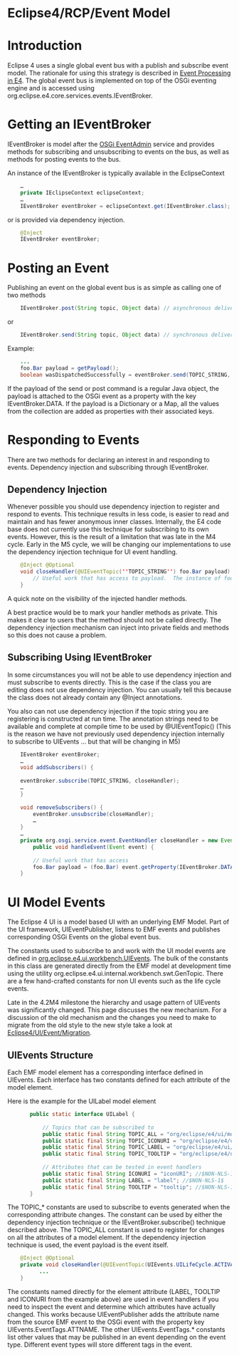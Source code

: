 
Eclipse4/RCP/Event Model
========================


Introduction
============

Eclipse 4 uses a single global event bus with a publish and subscribe event model.
The rationale for using this strategy is described in [Event Processing in E4](/E4/Event_Processing "E4/Event Processing").
The global event bus is implemented on top of the OSGi eventing engine and is accessed using org.eclipse.e4.core.services.events.IEventBroker.

Getting an IEventBroker
=======================

IEventBroker is model after the [OSGi EventAdmin](http://www.osgi.org/javadoc/r4v41/org/osgi/service/event/EventAdmin.html) service and provides methods for subscribing and unsubscribing to events on the bus, as well as methods for posting events to the bus.

An instance of the IEventBroker is typically available in the EclipseContext
```java
    …
    private IEclipseContext eclipseContext;
    …
    IEventBroker eventBroker = eclipseContext.get(IEventBroker.class);
```

or is provided via dependency injection.
```java
    @Inject
    IEventBroker eventBroker;
```

Posting an Event
================

Publishing an event on the global event bus is as simple as calling one of two methods

```java
    IEventBroker.post(String topic, Object data) // asynchronous delivery
```
or
```java
    IEventBroker.send(String topic, Object data) // synchronous delivery
```

Example:
```java
    ...
    foo.Bar payload = getPayload();
    boolean wasDispatchedSuccessfully = eventBroker.send(TOPIC_STRING, payload);
```

If the payload of the send or post command is a regular Java object, the payload is attached to the OSGi event as a property with the key IEventBroker.DATA. If the payload is a Dictionary or a Map, all the values from the collection are added as properties with their associated keys.

Responding to Events
====================

There are two methods for declaring an interest in and responding to events. Dependency injection and subscribing through IEventBroker.

Dependency Injection
--------------------

Whenever possible you should use dependency injection to register and respond to events. This technique results in less code, is easier to read and maintain and has fewer anonymous inner classes. Internally, the E4 code base does not currently use this technique for subscribing to its own events. However, this is the result of a limitation that was late in the M4 cycle. Early in the M5 cycle, we will be changing our implementations to use the dependency injection technique for UI event handling.

```java
    @Inject @Optional
    void closeHandler(@UIEventTopic(''TOPIC_STRING'') foo.Bar payload) {
        // Useful work that has access to payload.  The instance of foo.Bar that the event poster placed on the global event bus with the topic ''TOPIC_STRING''
    }
```

A quick note on the visibility of the injected handler methods.

A best practice would be to mark your handler methods as private.
This makes it clear to users that the method should not be called directly.
The dependency injection mechanism can inject into private fields and methods so this does not cause a problem.

Subscribing Using IEventBroker
------------------------------

In some circumstances you will not be able to use dependency injection and must subscribe to events directly. This is the case if the class you are editing does not use dependency injection. You can usually tell this because the class does not already contain any @Inject annotations.

You also can not use dependency injection if the topic string you are registering is constructed at run time. The annotation strings need to be available and complete at compile time to be used by @UIEventTopic() (This is the reason we have not previously used dependency injection internally to subscribe to UIEvents ... but that will be changing in M5)


```java
    IEventBroker eventBroker;
    …
    void addSubscribers() {
     
    eventBroker.subscribe(TOPIC_STRING, closeHandler);
    …
    }
     
    void removeSubscribers() {
        eventBroker.unsubscribe(closeHandler);
        …
    }
    …
    private org.osgi.service.event.EventHandler closeHandler = new EventHandler() {
        public void handleEvent(Event event) {
     
        // Useful work that has access
        foo.Bar payload = (foo.Bar) event.getProperty(IEventBroker.DATA);
    }
```

UI Model Events
===============

The Eclipse 4 UI is a model based UI with an underlying EMF Model. Part of the UI framework, UIEventPublisher, listens to EMF events and publishes corresponding OSGi Events on the global event bus.

The constants used to subscribe to and work with the UI model events are defined in [org.eclipse.e4.ui.workbench.UIEvents](http://git.eclipse.org/c/platform/eclipse.platform.ui.git/tree/bundles/org.eclipse.e4.ui.workbench/src/org/eclipse/e4/ui/workbench/UIEvents.java). The bulk of the constants in this class are generated directly from the EMF model at development time using the utility org.eclipse.e4.ui.internal.workbench.swt.GenTopic. There are a few hand-crafted constants for non UI events such as the life cycle events.

Late in the 4.2M4 milestone the hierarchy and usage pattern of UIEvents was significantly changed. This page discusses the new mechanism. For a discussion of the old mechanism and the changes you need to make to migrate from the old style to the new style take a look at [Eclipse4/UI/Event/Migration](/Eclipse4/UI/Event/Migration "Eclipse4/UI/Event/Migration").

UIEvents Structure
------------------

Each EMF model element has a corresponding interface defined in UIEvents. Each interface has two constants defined for each attribute of the model element.

Here is the example for the UILabel model element
```java
       public static interface UILabel {
     
           // Topics that can be subscribed to
           public static final String TOPIC_ALL = "org/eclipse/e4/ui/model/ui/UILabel/*"; //$NON-NLS-1$
           public static final String TOPIC_ICONURI = "org/eclipse/e4/ui/model/ui/UILabel/iconURI/*"; //$NON-NLS-1$
           public static final String TOPIC_LABEL = "org/eclipse/e4/ui/model/ui/UILabel/label/*"; //$NON-NLS-1$
           public static final String TOPIC_TOOLTIP = "org/eclipse/e4/ui/model/ui/UILabel/tooltip/*"; //$NON-NLS-1$
     
           // Attributes that can be tested in event handlers
           public static final String ICONURI = "iconURI"; //$NON-NLS-1$
           public static final String LABEL = "label"; //$NON-NLS-1$
           public static final String TOOLTIP = "tooltip"; //$NON-NLS-1$
       }
```

The TOPIC_* constants are used to subscribe to events generated when the corresponding attribute changes. The constant can be used by either the dependency injection technique or the IEventBroker.subscribe() technique described above. The TOPIC_ALL constant is used to register for changes on all the attributes of a model element. If the dependency injection technique is used, the event payload is the event itself.

```java
    @Inject @Optional
    private void closeHandler(@UIEventTopic(UIEvents.UILifeCycle.ACTIVATE) org.osgi.service.event.Event event) {
          ...
    }
```

The constants named directly for the element attribute (LABEL, TOOLTIP and ICONURI from the example above) are used in event handlers if you need to inspect the event and determine which attributes have actually changed. This works because UIEventPublisher adds the attribute name from the source EMF event to the OSGi event with the property key UIEvents.EventTags.ATTNAME. The other UIEvents.EventTags.* constants list other values that may be published in an event depending on the event type. Different event types will store different tags in the event.

